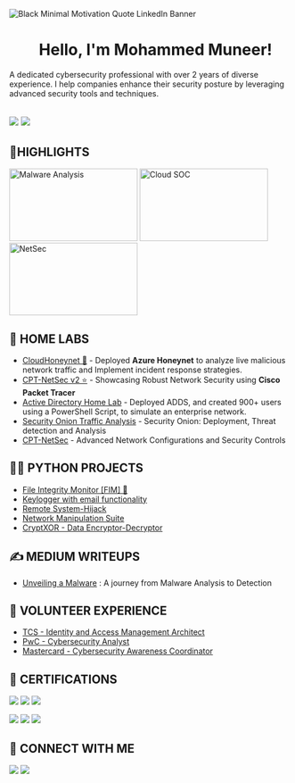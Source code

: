 ![Black Minimal Motivation Quote LinkedIn Banner](https://github.com/Muneer44/Muneer44/assets/117259069/aeed46a9-73d3-439a-b98d-ce2a6901b346)


# ‎ ‎ ‎ ‎ ‎ ‎ ‎ ‎ ‎ ‎ ‎ ‎ ‎ ‎ ‎ ‎ ‎ ‎ ‎ ‎ ‎ ‎ ‎ ‎ ‎ ‎ ‎ ‎ ‎ ‎ ‎  Hello, I'm Mohammed Muneer! 

A dedicated cybersecurity professional with over 2 years of diverse experience. I help companies enhance their security posture by leveraging advanced security tools and techniques.

<a href="https://www.linkedin.com/in/muneer44/"><img src="https://img.shields.io/badge/LinkedIn-0077B5?style=for-the-badge&logo=linkedin&logoColor=white" /></a>
<a href="https://medium.com/@m.munr44"><img src="https://img.shields.io/badge/Medium-12100E12100E12100E?style=for-the-badge&logo=medium&logoColor=white" /></a>
---
<h2>🌟HIGHLIGHTS</h2>

[<img src="https://github.com/Muneer44/Muneer44/assets/117259069/f3e90dda-5a4d-49e9-a1e0-08379c06b06b" alt = "Malware Analysis" width="230" height="130">](https://medium.com/@m.munr44/unveiling-malware-a-journey-from-analysis-to-detection-a589f4700dfa)
[<img src="https://github.com/Muneer44/Muneer44/assets/117259069/ff494108-a2a0-4886-830f-ac4681ed61ab" alt = "Cloud SOC" width="230" height="130">](https://github.com/Muneer44/CloudHoneynet)
[<img src="https://github.com/Muneer44/Muneer44/assets/117259069/2dfa7bd8-ae44-4d56-86ad-47b88b627896" alt = "NetSec" width="230" height="130">](https://github.com/Muneer44/CPT-NetSec-2.0)


<h2>🧪 HOME LABS</h2>

- [CloudHoneynet 🌟](https://github.com/Muneer44/CloudHoneynet) - Deployed **Azure Honeynet** to analyze live malicious network traffic and Implement incident response strategies.
- [CPT-NetSec v2 ⭐](https://github.com/Muneer44/CPT-NetSec-2.0) - Showcasing Robust Network Security using **Cisco Packet Tracer** 
- [Active Directory Home Lab](https://github.com/Muneer44/Active-Directory-Home-Lab) - Deployed ADDS, and created 900+ users using a PowerShell Script, to simulate an enterprise network.
- [Security Onion Traffic Analysis](https://github.com/Muneer44/Security-Onion-Traffic-Analysis) - Security Onion: Deployment, Threat detection and Analysis 
- [CPT-NetSec](https://github.com/Muneer44/CPT-NetSec) - Advanced Network Configurations and Security Controls

  
<h2>👨‍💻 PYTHON PROJECTS</h2>

  - [File Integrity Monitor [FIM] 🌟](https://github.com/Muneer44/File-Integrity-Monitor)
  - [Keylogger with email functionality](https://github.com/Muneer44/Python-Keylogger)
  - [Remote System-Hijack](https://github.com/Muneer44/Remote-System-Hijack)
  - [Network Manipulation Suite](https://github.com/Muneer44/Network-Manipulation-Suite)
  - [CryptXOR - Data Encryptor-Decryptor](https://github.com/Muneer44/CryptXOR)

    
  
<h2>✍ MEDIUM WRITEUPS</h2>

- [Unveiling a Malware](https://medium.com/@m.munr44/unveiling-malware-a-journey-from-analysis-to-detection-a589f4700dfa) : A journey from Malware Analysis to Detection

  

<h2>💼 VOLUNTEER EXPERIENCE</h2>
  
  - [TCS - Identity and Access Management Architect](https://github.com/Muneer44/Muneer44/assets/117259069/32a52cf6-5da3-411b-bbb5-f79da26840cc)
  - [PwC - Cybersecurity Analyst](https://github.com/Muneer44/Muneer44/assets/117259069/a9aa0d53-3e68-4104-be3e-93a096f3a914)
  - [Mastercard - Cybersecurity Awareness Coordinator ](https://github.com/Muneer44/Muneer44/assets/117259069/1035f2de-7517-4da4-8a67-4e56fd69b4a9)

    

<h2>📰 CERTIFICATIONS</h2>

<a href="https://learn.microsoft.com/en-us/users/mohammedmuneer-4021/credentials/7f4fd672e12f287b?ref=https%3A%2F%2Fwww.linkedin.com%2F"><img src="https://img.shields.io/badge/Microsoft%20AZ--900-0078D4?style=for-the-badge&logo=microsoft-azure&logoColor=white" /></a>
<a href="https://www.credly.com/badges/ca39a87d-e254-40ac-8058-d2efea0ae7e9"><img src="https://img.shields.io/badge/CompTIA_Security+-DA1E28?style=for-the-badge&logo=comptia&logoColor=white" /></a>
<a href="https://www.credly.com/badges/10aa1b27-51f7-473b-83e6-84a09603c8a9"><img src="https://img.shields.io/badge/Blue%20Team%20Level%201-0078D4?style=for-the-badge&logo=security-blue-team&logoColor=white" /></a>

<a href="https://www.linkedin.com/posts/muneer44_cybersecurity-isc2-certification-activity-7126191292602023936-8AFv?utm_source=share&utm_medium=member_desktop"><img src="https://img.shields.io/badge/ISC2%20CC-004C2F?style=for-the-badge&logo=isc2&logoColor=white" /></a>
<a href="https://github.com/Muneer44/Muneer44/assets/117259069/d78a965a-2e3b-48c3-a6be-c9986cd719c9"><img src="https://img.shields.io/badge/Qualys%20VMDR-DA1E28?style=for-the-badge&logo=qualys&logoColor=white" /></a>
<a href="https://verify.skilljar.com/c/br7sfusdj393"><img src="https://img.shields.io/badge/Sumo%20Logic%20Certified-0078D4?style=for-the-badge&logo=sumologic&logoColor=white" /></a>


<h2> 🤳 CONNECT WITH ME</h2>

<a href="https://www.linkedin.com/in/muneer44/"><img src="https://img.shields.io/badge/LinkedIn-0077B5?style=for-the-badge&logo=linkedin&logoColor=white" /></a>
<a href="mailto:m.munr44@gmail.com"><img src="https://img.shields.io/badge/Gmail-D14836?style=for-the-badge&logo=gmail&logoColor=white" /></a>


